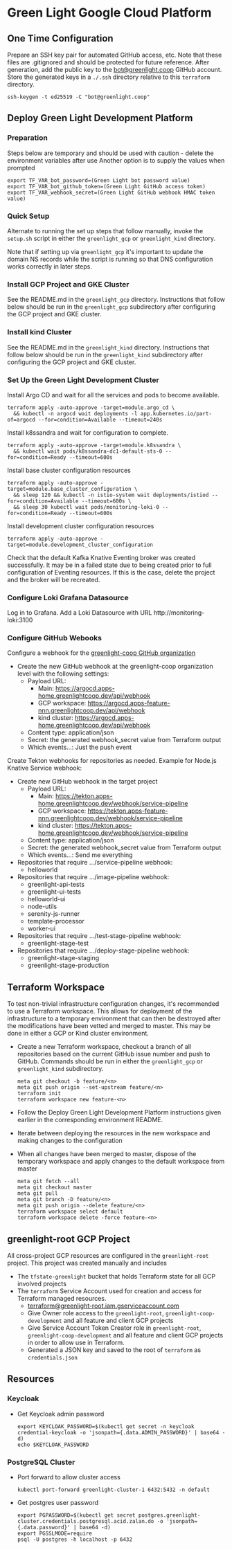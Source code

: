 # Green Light Google Cloud Platform

## One Time Configuration

Prepare an SSH key pair for automated GitHub access, etc. Note that these files are .gitignored and should be protected
for future reference. After generation, add the public key to the bot@greenlight.coop GitHub account. Store the generated
keys in a `./.ssh` directory relative to this `terraform` directory.

    ssh-keygen -t ed25519 -C "bot@greenlight.coop"

## Deploy Green Light Development Platform

### Preparation

Steps below are temporary and should be used with caution - delete the environment variables after use 
Another option is to supply the values when prompted

    export TF_VAR_bot_password=(Green Light bot password value)
    export TF_VAR_bot_github_token=(Green Light GitHub access token)
    export TF_VAR_webhook_secret=(Green Light GitHub webhook HMAC token value)

### Quick Setup

Alternate to running the set up steps that follow manually, invoke the `setup.sh` script in either the `greenlight_gcp` or
`greenlight_kind` directory.

Note that if setting up via `greenlight_gcp` it's important to update the domain NS records while the script is running so 
that DNS configuration works correctly in later steps.

### Install GCP Project and GKE Cluster

See the README.md in the `greenlight_gcp` directory. Instructions that follow below should be run in the `greenlight_gcp`
subdirectory after configuring the GCP project and GKE cluster.

### Install kind Cluster

See the README.md in the `greenlight_kind` directory. Instructions that follow below should be run in the `greenlight_kind`
subdirectory after configuring the GCP project and GKE cluster.

### Set Up the Green Light Development Cluster

Install Argo CD and wait for all the services and pods to become available.

    terraform apply -auto-approve -target=module.argo_cd \
      && kubectl -n argocd wait deployments -l app.kubernetes.io/part-of=argocd --for=condition=Available --timeout=240s

Install k8ssandra and wait for configuration to complete.

    terraform apply -auto-approve -target=module.k8ssandra \
      && kubectl wait pods/k8ssandra-dc1-default-sts-0 --for=condition=Ready --timeout=600s

Install base cluster configuration resources

    terraform apply -auto-approve -target=module.base_cluster_configuration \
      && sleep 120 && kubectl -n istio-system wait deployments/istiod --for=condition=Available --timeout=600s \
      && sleep 30 kubectl wait pods/monitoring-loki-0 --for=condition=Ready --timeout=600s

Install development cluster configuration resources

    terraform apply -auto-approve -target=module.development_cluster_configuration

Check that the default Kafka Knative Eventing broker was created successfully. It may be in a failed state due to being created
prior to full configuration of Eventing resources. If this is the case, delete the project and the broker will be recreated.

### Configure Loki Grafana Datasource

Log in to Grafana. Add a Loki Datasource with URL http://monitoring-loki:3100

### Configure GitHub Webooks

Configure a webhook for the [greenlight-coop GitHub organization](https://github.com/organizations/greenlight-coop/settings/hooks/new)
* Create the new GitHub webhook at the greenlight-coop organization level with the following settings:
    * Payload URL:
        * Main: https://argocd.apps-home.greenlightcoop.dev/api/webhook
        * GCP workspace: https://argocd.apps-feature-nnn.greenlightcoop.dev/api/webhook
        * kind cluster: https://argocd.apps-home.greenlightcoop.dev/api/webhook
    * Content type: application/json
    * Secret: the generated webhook_secret value from Terraform output
    * Which events...: Just the push event

Create Tekton webhooks for repositories as needed. Example for Node.js Knative Service webhook:
* Create new GitHub webhook in the target project
    * Payload URL:
        * Main: https://tekton.apps-home.greenlightcoop.dev/webhook/service-pipeline
        * GCP workspace: https://tekton.apps-feature-nnn.greenlightcoop.dev/webhook/service-pipeline
        * kind cluster: https://tekton.apps-home.greenlightcoop.dev/webhook/service-pipeline
    * Content type: application/json
    * Secret: the generated webhook_secret value from Terraform output
    * Which events...: Send me everything
* Repositories that require .../service-pipeline webhook:
    * helloworld
* Repositories that require .../image-pipeline webhook:
    * greenlight-api-tests
    * greenlight-ui-tests
    * helloworld-ui
    * node-utils
    * serenity-js-runner
    * template-processor
    * worker-ui
* Repositories that require .../test-stage-pipeline webhook:
    * greenlight-stage-test
* Repositories that require .../deploy-stage-pipeline webhook:
    * greenlight-stage-staging
    * greenlight-stage-production

## Terraform Workspace

To test non-trivial infrastructure configuration changes, it's recommended to use a Terraform workspace. This allows
for deployment of the infrastructure to a temporary environment that can then be destroyed after the modifications 
have been vetted and merged to master. This may be done in either a GCP or Kind cluster environment.

* Create a new Terraform workspace, checkout a branch of all repositories based on the current GitHub issue number 
  and push to GitHub. Commands should be run in either the `greenlight_gcp` or `greenlight_kind` subdirectory.

      meta git checkout -b feature/<n>
      meta git push origin --set-upstream feature/<n>
      terraform init
      terraform workspace new feature-<n> 

* Follow the Deploy Green Light Development Platform instructions given earlier in the corresponding environment README.

* Iterate between deploying the resources in the new workspace and making changes to the configuration

* When all changes have been merged to master, dispose of the temporary workspace and apply changes to the 
  default workspace from master

      meta git fetch --all
      meta git checkout master
      meta git pull
      meta git branch -D feature/<n>
      meta git push origin --delete feature/<n>
      terraform workspace select default
      terraform workspace delete -force feature-<n>

## greenlight-root GCP Project

All cross-project GCP resources are configured in the `greenlight-root` project. This project was created manually and includes

* The `tfstate-greenlight` bucket that holds Terraform state for all GCP involved projects
* The `terraform` Service Account used for creation and access for Terraform managed resources.
    * terraform@greenlight-root.iam.gserviceaccount.com
    * Give Owner role access to the `greenlight-root`, `greenlight-coop-development` and all feature and client GCP projects
    * Give Service Account Token Creator role in `greenlight-root`, `greenlight-coop-development` and all feature and client 
      GCP projects in order to allow use in Terraform.
    * Generated a JSON key and saved to the root of `terraform` as `credentials.json`

## Resources

### Keycloak

* Get Keycloak admin password

      export KEYCLOAK_PASSWORD=$(kubectl get secret -n keycloak credential-keycloak -o 'jsonpath={.data.ADMIN_PASSWORD}' | base64 -d)
      echo $KEYCLOAK_PASSWORD

### PostgreSQL Cluster

* Port forward to allow cluster access

      kubectl port-forward greenlight-cluster-1 6432:5432 -n default

* Get postgres user password

      export PGPASSWORD=$(kubectl get secret postgres.greenlight-cluster.credentials.postgresql.acid.zalan.do -o 'jsonpath={.data.password}' | base64 -d)
      export PGSSLMODE=require
      psql -U postgres -h localhost -p 6432
